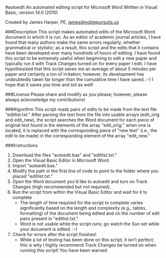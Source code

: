 #autoedit
An automated editing script for Microsoft Word
Written in Visual Basic, version 14.0 (2010)

Created by James Harper, PE, james@noblepursuits.us

###Description
This script makes automated edits of the Microsoft Word document in which it is run. As an editor of academic journal articles, I have found that many authors make the same errors regularly, whether grammatical or stylistic; as a result, this script and the edits that it contains have been developed over many hundreds of hours of editing. I have found this script to be extremely useful when beginning to edit a new paper and typically run it with Track Changes turned on for every paper I edit. I have hypothesized that this script saves me an average of about 5 minutes per paper and certainly a ton of irritation; however, its development has undoubtedly taken far longer than the cumulative time I have saved. :-) I hope that it saves you time and toil as well!

###License
Please share and modify as you please; however, please always acknowledge my contributions!

###Algorithm
This script reads pairs of edits to be made from the text file "editlist.txt." After parsing the text from the file into usable arrays (edit_orig and edit_new), the script searches the Word document for each piece of original text found in the elements of the array "edit_orig;" when one is located, it is replaced with the corresponding piece of "new text" (i.e., the edit to be made) in the corresponding element of the array "edit_new."

###Instructions
1) Download the files "autoedit.bas" and "editlist.txt."
2) Open the Visual Basic Editor in Microsoft Word.
3) Import "autoedit.bas."
4) Modify the path in the first line of code to point to the folder where you placed "editlist.txt."
5) Open the Word document you'd like to autoedit and turn on Track Changes (high recommended but not required).
6) Run the script from within the Visual Basic Editor and wait for it to complete
   - The length of time required for the script to complete varies significantly based on the length and complexity (e.g., tables, formatting) of the document being edited and on the number of edit pairs present in "editlist.txt."
   - Word is not usable while the script runs; go watch the Sun set while your document is edited. :-)
7) Check for errors after the script finishes!
   - While a lot of testing has been done on this script, it isn't perfect; this is why I highly recommend Track Changes be turned on when running this script! You have been warned.
